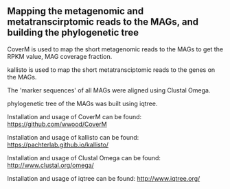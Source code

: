 ## Mapping the metagenomic and metatranscirptomic reads to the MAGs, and building the phylogenetic tree
CoverM is used to map the short metagenomic reads to the MAGs to get the RPKM value, MAG coverage fraction.

kallisto is used to map the short metatransciptomic reads to the genes on the MAGs.

The 'marker sequences' of all MAGs were aligned using Clustal Omega.

phylogenetic tree of the MAGs was built using iqtree.

Installation and usage of CoverM can be found: https://github.com/wwood/CoverM

Installation and usage of kallisto can be found: https://pachterlab.github.io/kallisto/

Installation and usage of Clustal Omega can be found: http://www.clustal.org/omega/

Installation and usage of iqtree can be found: http://www.iqtree.org/
